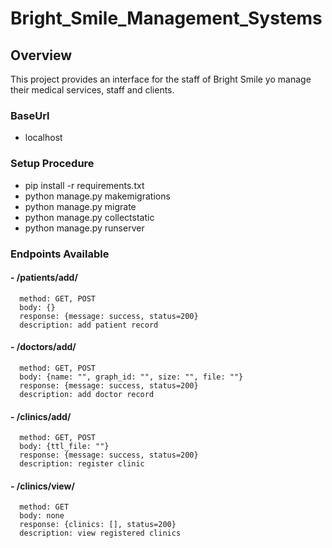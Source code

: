 # Bright_Smile_Management_Systems
## Overview
This project provides an interface for the staff of Bright Smile yo manage their medical services, staff and clients.  
### BaseUrl
- localhost
### Setup Procedure 
- pip install -r requirements.txt
- python manage.py makemigrations
- python manage.py migrate
- python manage.py collectstatic
- python manage.py runserver
### Endpoints Available
#### - /patients/add/<br />
      method: GET, POST
      body: {}
      response: {message: success, status=200}
      description: add patient record 
#### - /doctors/add/<br />
      method: GET, POST
      body: {name: "", graph_id: "", size: "", file: ""}
      response: {message: success, status=200}
      description: add doctor record 
#### - /clinics/add/<br />
      method: GET, POST
      body: {ttl_file: ""}
      response: {message: success, status=200}
      description: register clinic
#### - /clinics/view/<br />
      method: GET
      body: none 
      response: {clinics: [], status=200}
      description: view registered clinics 
  
